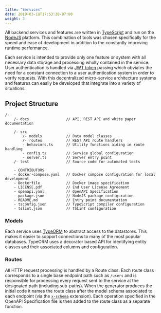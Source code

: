 ```yaml
---
title: "Services"
date: 2019-03-18T17:53:28-07:00
weight: 3
---
```


All backend services and features are written in [TypeScript](https://www.typescriptlang.org/) and run on the [NodeJS](https://nodejs.org) platform. This combination of tools was chosen specifically for the speed and ease of development in addition to the constantly improving runtime performance.

Each service is intended to provide only one feature or system with all necessary data storage and processing wholly contained in the service. User authentication is handled via [JWT token](security) passing which obviates the need for a constant connection to a user authentication system in order to verify requests. With this decentralized micro-service architecture systems and features can easily be developed that integrate into a variety of situations.

## Project Structure

```
/-
    /- docs                 // API, REST API and white paper documentation

    /- src
        /- models           // Data model classes
        /- routes           // REST API route handlers
        - behaviors.ts      // Utility functions aiding in route handling
        - config.ts         // Service global configuration
        - server.ts         // Server entry point
    /- test                 // Source code for automated tests

    - CONTRIBUTORS
    - docker-compose.yaml   // Docker compose configuration for local development
    - Dockerfile            // Docker image specification
    - LICENSE.pdf           // End User License Agreement
    - openapi.yaml          // OpenAPI Specification
    - package.json          // NodeJS package configuration
    - README.md             // Entry point documentation
    - tsconfig.json         // TypeScript compiler configuration
    - tslint.json           // TSLint configuration
```

### Models

Each service uses [TypeORM](https://typeorm.io) to abstract access to the datastores. This makes it easier to support connections to many of the most popular databases. TypeORM uses a decorator based API for identifying entity classes and their associated columns and configuration.

### Routes

All HTTP request processing is handled by a Route class. Each route class corresponds to a single base endpoint path such as `/users` and is responsible for processing every request sent to the service at the designated path (including sub-paths).
When the generator produces the initial code it names the route class after the model schema associated to each endpoint (via the [`x-schema`](/docs/openapi) extension). Each operation specified in the OpenAPI Specification file is then added to the route class as a separate function.
